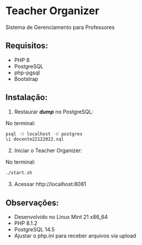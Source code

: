 # Teacher Organizer

Sistema de Gerenciamento para Professores

## Requisitos:

* PHP 8
* PostgreSQL
* php-pgsql 
* Bootstrap

## Instalação:

1) Restaurar ***dump*** no PostgreSQL:

No terminal:
```sh
psql -h localhost -U postgres
\i docente22122022.sql
```
2) Iniciar o Teacher Organizer:

No terminal:
```sh
./start.sh
```

3) Acessar http://localhost:8081


## Observações:

* Desenvolvido no Linux Mint 21 x86_64 
* PHP 8.1.2
* PostgreSQL 14.5
* Ajustar o php.ini para receber arquivos via upload

